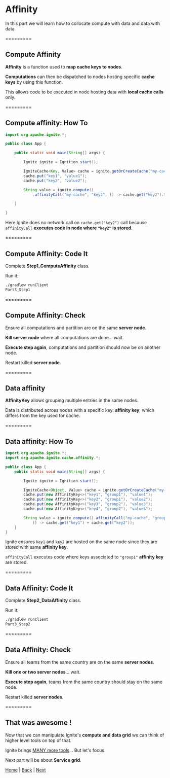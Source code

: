 # Affinity

In this part we will learn how to collocate compute with data and data with data

=========
## Compute Affinity

**Affinity** is a function used to **map cache keys to nodes**.

**Computations** can then be dispatched to nodes hosting specific **cache keys** by using this function.

This allows code to be executed in node hosting data with **local cache calls** only.

=========
## Compute affinity: How To

```java
import org.apache.ignite.*;

public class App {

    public static void main(String[] args) {

        Ignite ignite = Ignition.start();

        IgniteCache<Key, Value> cache = ignite.getOrCreateCache("my-cache");
        cache.put("key1", "value1");
        cache.put("key2", "value2");

        String value = ignite.compute()
            .affinityCall("my-cache", "key2", () -> cache.get("key2").toUpperCase());

    }

}
```

Here Ignite does no network call on ``cache.get("key2")`` call because `affinityCall` **executes code in node where `"key2"` is stored**.

=========
## Compute Affinity: Code It

Complete **Step1_ComputeAffinity** class.

Run it:
```bash
./gradlew runClient
Part3_Step1
```

=========
## Compute Affinity: Check

Ensure all computations and partition are on the same **server node**.

**Kill server node** where all computations are done... wait.

**Execute step again**, computations and partition should now be on another node.

Restart killed **server node**.

=========
## Data affinity

**AffinityKey** allows grouping multiple entries in the same nodes.

Data is distributed across nodes with a specific key: **affinity key**, which differs from the key used for cache.

=========
## Data affinity: How To

```java
import org.apache.ignite.*;
import org.apache.ignite.cache.affinity.*;

public class App {
    public static void main(String[] args) {

        Ignite ignite = Ignition.start();

        IgniteCache<Object, Value> cache = ignite.getOrCreateCache("my-cache");
        cache.put(new AffinityKey<>("key1", "group1"), "value1");
        cache.put(new AffinityKey<>("key2", "group1"), "value2");
        cache.put(new AffinityKey<>("key3", "group2"), "value3");
        cache.put(new AffinityKey<>("key4", "group2"), "value4");

        String value = ignite.compute().affinityCall("my-cache", "group1",
            () -> cache.get("key1") + cache.get("key2"));
    }
}
```

Ignite ensures `key1` and `key2` are hosted on the same node since they are stored with same **affinity key**.

`affinityCall` executes code where keys associated to `"group1"` **affinity key** are stored.

=========
## Data Affinity: Code It

Complete **Step2_DataAffinity** class.

Run it:
```bash
./gradlew runClient
Part3_Step2
```

=========
## Data Affinity: Check

Ensure all teams from the same country are on the same **server nodes**.

**Kill one or two server nodes**... wait.

**Execute step again**, teams from the same country should stay on the same node.

Restart killed **server nodes**.

=========
## That was awesome !

Now that we can manipulate Ignite's **compute and data grid** we can think of higher level tools on top of that.

Ignite brings [MANY more tools](https://apacheignite.readme.io/docs/)... But let's focus.

Next part will be about **Service grid**.

[Home](../readme.md) | [Back](./part2_data-grid.md) | [Next](./part4_service-grid.md)
